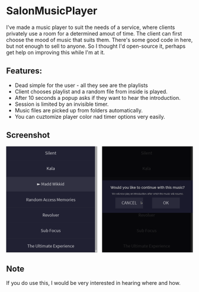 SalonMusicPlayer
================

I've made a music player to suit the needs of a service, where clients privately use a room for a determined amout of time. The client can first choose the mood of music that suits them. There's some good code in here, but not enough to sell to anyone. So I thought I'd open-source it, perhaps get help on improving this while I'm at it.

Features:
---------
* Dead simple for the user - all they see are the playlists
* Client chooses playlist and a random file from inside is played.
* After 10 seconds a popup asks if they want to hear the introduction.
* Session is limited by an invisible timer.
* Music files are picked up from folders automatically.
* You can cuztomize player color nad timer options very easily.

Screenshot
----------

![Alt text](screenshots.png "Screenshots")

Note
----
If you do use this, I would be very interested in hearing where and how.
